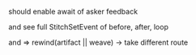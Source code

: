 should enable await of asker feedback

and see full StitchSetEvent of before, after, loop


and => rewind(artifact || weave) -> take different route

